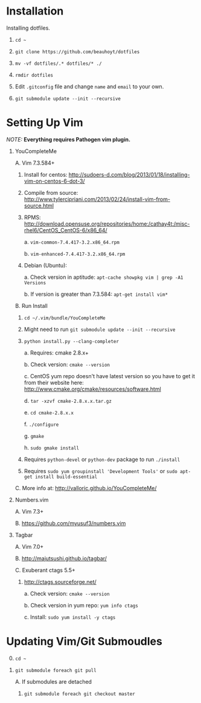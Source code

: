 # Installation

Installing dotfiles.

1. `cd ~`

2. `git clone https://github.com/beauhoyt/dotfiles`

3. `mv -vf dotfiles/.* dotfiles/* ./`

4. `rmdir dotfiles`

5. Edit `.gitconfig` file and change `name` and `email` to your own.

4. `git submodule update --init --recursive`

# Setting Up Vim


*NOTE:* **Everything requires Pathogen vim plugin.**

1. YouCompleteMe

   A. Vim 7.3.584+

      1. Install for centos: http://sudoers-d.com/blog/2013/01/18/installing-vim-on-centos-6-dot-3/

      2. Compile from source: http://www.tylercipriani.com/2013/02/24/install-vim-from-source.html

      3. RPMS: http://download.opensuse.org/repositories/home:/cathay4t:/misc-rhel6/CentOS_CentOS-6/x86_64/

         a. `vim-common-7.4.417-3.2.x86_64.rpm`

         b. `vim-enhanced-7.4.417-3.2.x86_64.rpm`

      4. Debian (Ubuntu):

         a. Check version in aptitude: `apt-cache showpkg vim | grep -A1 Versions`

         b. If version is greater than 7.3.584: `apt-get install vim*`

   B. Run Install

      1. `cd ~/.vim/bundle/YouCompleteMe`

      2. Might need to run `git submodule update --init --recursive`

      3. `python install.py --clang-completer`

         a. Requires: cmake 2.8.x+

         b. Check version: `cmake --version`

         c. CentOS yum repo doesn't have latest version so you have to get it from their website here: http://www.cmake.org/cmake/resources/software.html

         d. `tar -xzvf cmake-2.8.x.x.tar.gz`

         e. `cd cmake-2.8.x.x`

         f. `./configure`

         g. `gmake`

         h. `sudo gmake install`

      4. Requires `python-devel` or `python-dev` package to run `./install`

      5. Requires `sudo yum groupinstall 'Development Tools'` or `sudo apt-get
         install build-essential`

   C. More info at: http://valloric.github.io/YouCompleteMe/

2. Numbers.vim

   A. Vim 7.3+

   B. https://github.com/myusuf3/numbers.vim

3. Tagbar

   A. Vim 7.0+

   B. http://majutsushi.github.io/tagbar/

   C. Exuberant ctags 5.5+

      1. http://ctags.sourceforge.net/

         a. Check version: `cmake --version`

         b. Check version in yum repo: `yum info ctags`

         c. Install: `sudo yum install -y ctags`

# Updating Vim/Git Submoudles

0. `cd ~`

1. `git submodule foreach git pull`

   A. If submodules are detached

      1. `git submodule foreach git checkout master`

